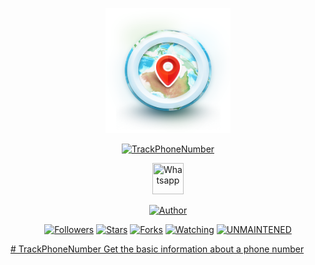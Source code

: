 <p align="center">
  <img src="https://raw.githubusercontent.com/MUKESHKUMAR2001/TrackPhoneNumber/main/media/TrackPhoneNumber.png" width="200" height="200"/>
</p>
<p align="center">
<a href="#"><img title="TrackPhoneNumber" src="https://img.shields.io/badge/-%20  TrackPhoneNumber-green%3FcolorA%3D%2523ff0000%26colorB%3D%2523017e40"></a>
</p>
<p align="center">
  <a href="https://wa.me/+916006511429"><img title="Whatsapp" src="https://simpleicons.org/icons/whatsapp.svg" width="50" height="50"></a>
</p>
<p align="center">
<a href="https://github.com/MUKESHKUMAR2001"><img title="Author" src="https://img.shields.io/badge/Author-mukesh%20kumar-red.svg?style=for-the-badge&logo=github"></a>
</p>
<p align="center">
<a href="https://github.com/MUKESHKUMAR2001/followers"><img title="Followers" src="https://img.shields.io/github/followers/MUKESHKUMAR2001?color=blue&style=flat-square"></a>
<a href="https://github.com/MUKESHKUMAR2001/stargazers/"><img title="Stars" src="https://img.shields.io/github/stars/MUKESHKUMAR2001/  TrackPhoneNumber?color=red&style=flat-square"></a>
<a href="https://github.com/MUKESHKUMAR2001/TrackPhoneNumber/network/members"><img title="Forks" src="https://img.shields.io/github/forks/MUKESHKUMAR2001/TrackPhoneNumber?color=red&style=flat-square"></a>
<a href="https://github.com/MUKESHKUMAR2001/TrackPhoneNumber/watchers"><img title="Watching" src="https://img.shields.io/github/watchers/MUKESHKUMAR2001/TrackPhoneNumber?label=Watchers&color=blue&style=flat-square"></a>
<a href="#"><img title="UNMAINTENED" src="https://img.shields.io/badge/UNMAINTENED-YES-blue.svg"</a>
</p>
# TrackPhoneNumber
Get the basic information about a phone number
